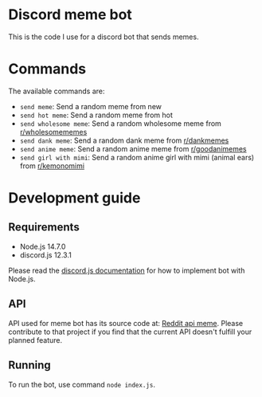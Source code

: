 # Discord meme bot

This is the code I use for a discord bot that sends memes.

# Commands

The available commands are:

- `send meme`: Send a random meme from new
- `send hot meme`: Send a random meme from hot
- `send wholesome meme`: Send a random wholesome meme from [r/wholesomememes](https://www.reddit.com/r/wholesomememes/new)
- `send dank meme`: Send a random dank meme from [r/dankmemes](https://www.reddit.com/r/dankmemes/new)
- `send anime meme`: Send a random anime meme from [r/goodanimemes](https://www.reddit.com/r/goodanimemes/new)
- `send girl with mimi`: Send a random anime girl with mimi (animal ears) from [r/kemonomimi](https://www.reddit.com/r/kemonomimi/new)

# Development guide

## Requirements

- Node.js 14.7.0
- discord.js 12.3.1

Please read the [discord.js documentation](https://discord.js.org/#/docs/main/stable/general/welcome) for how to implement bot with Node.js.

## API

API used for meme bot has its source code at: [Reddit api meme](https://github.com/Huy-Ngo/reddit-meme-api). Please contribute to that project
if you find that the current API doesn't fulfill your planned feature.

## Running

To run the bot, use command `node index.js`.
